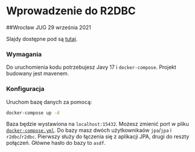 # Wprowadzenie do R2DBC
##Wrocław JUG 29 września 2021

Slajdy dostępne pod są [tutaj](https://slides.com/koziolek/wprowadzenie-do-r2dbc/fullscreen).

### Wymagania

Do uruchomienia kodu potrzebujesz Javy 17 i `docker-compose`.
Projekt budowany jest mavenem.

### Konfiguracja

Uruchom bazę danych za pomocą:

```bash
docker-compose up -d
```

Baza będzie wystawiona na `localhost:15432`. Możesz zmienić port w pliku [`docker-compose.yml`](https://github.com/Koziolek/wrug-r2jbc/blob/c154cf87a53430bc466130491876711be5594542/docker-compose.yml#L9).
Do bazy masz dwóch użytkownikaów `jpa`/`jpa` i `r2dbc`/`r2dbc`. Pierwszy służy do łączenia się z aplikacji JPA, drugi do reszty połączeń. 
Główne hasło do bazy to `asdf`. 

